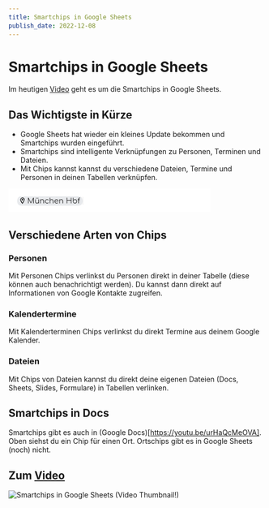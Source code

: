 ```yaml
---
title: Smartchips in Google Sheets
publish_date: 2022-12-08
---
```


# Smartchips in Google Sheets

Im heutigen [Video](https://youtu.be/tshtD4NLQ2w) geht es um die Smartchips in Google Sheets. 

## Das Wichtigste in Kürze

- Google Sheets hat wieder ein kleines Update bekommen und Smartchips wurden eingeführt.
- Smartchips sind intelligente Verknüpfungen zu Personen, Terminen und Dateien.
- Mit Chips kannst kannst du verschiedene Dateien, Termine und Personen in deinen Tabellen verknüpfen.

![Aussehen von einem Chip](../../images/399/chip.png "Aussehen von einem Chip")

## Verschiedene Arten von Chips

### Personen

Mit Personen Chips verlinkst du Personen direkt in deiner Tabelle (diese können auch benachrichtigt werden). Du kannst dann direkt auf Informationen von Google Kontakte zugreifen.

### Kalendertermine

Mit Kalenderterminen Chips verlinkst du direkt Termine aus deinem Google Kalender.

### Dateien

Mit Chips von Dateien kannst du direkt deine eigenen Dateien (Docs, Sheets, Slides, Formulare) in Tabellen verlinken.

## Smartchips in Docs

Smartchips gibt es auch in (Google Docs)[https://youtu.be/urHaQcMeOVA]. Oben siehst du ein Chip für einen Ort. Ortschips gibt es in Google Sheets (noch) nicht.

## Zum [Video](https://youtu.be/tshtD4NLQ2w)

![Smartchips in Google Sheets (Video Thumbnail!)](../thumbnails/Fertig411.jpg "Smartchips in Google Sheets (Video Thumbnail!)")